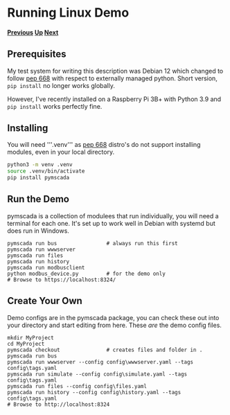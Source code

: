 #  Running Linux Demo
#### [Previous](./windows_demo.md) [Up](./README.md) [Next](./module_list.md)
## Prerequisites
My test system for writing this description was Debian 12 which changed
to follow [pep 668](https://peps.python.org/pep-0668/) with respect to
externally managed python. Short version, ```pip install``` no longer
works globally.

However, I've recently installed on a Raspberry Pi 3B+ with Python 3.9 and ```pip install``` works perfectly fine.


## Installing

You will need '''.venv''' as [pep 668](https://peps.python.org/pep-0668/) distro's do not support installing modules, even in
your local directory.
```bash
python3 -m venv .venv
source .venv/bin/activate
pip install pymscada
```

## Run the Demo
pymscada is a collection of modulees that run individually, you will need a terminal
for each one. It's set up to work well in Debian with systemd but does run in Windows.

```shell
pymscada run bus                # always run this first
pymscada run wwwserver
pymscada run files
pymscada run history
pymscada run modbusclient
python modbus_device.py         # for the demo only
# Browse to https://localhost:8324/
```

## Create Your Own
Demo configs are in the pymscada package, you can check these out into your directory
and start editing from here. These _are_ the demo config files.

```shell
mkdir MyProject
cd MyProject
pymscada checkout               # creates files and folder in .
pymscada run bus
pymscada run wwwserver --config config\wwwserver.yaml --tags config\tags.yaml
pymscada run simulate --config config\simulate.yaml --tags config\tags.yaml
pymscada run files --config config\files.yaml
pymscada run history --config config\history.yaml --tags config\tags.yaml
# Browse to http://localhost:8324
```

